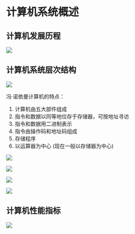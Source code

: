 # 计算机系统概述

<!-- toc -->

## 计算机发展历程

![](https://cdn.jsdelivr.net/gh/Rosefinch-Midsummer/MyImagesHost03/img/20240627190559.png)

## 计算机系统层次结构

![](https://cdn.jsdelivr.net/gh/Rosefinch-Midsummer/MyImagesHost03/img/20240627190640.png)

冯·诺依曼计算机的特点：
1. 计算机由五大部件组成
2. 指令和数据以同等地位存于存储器，可按地址寻访
3. 指令和数据用二进制表示
4. 指令由操作码和地址码组成
5. 存储程序
6. 以运算器为中心 (现在一般以存储器为中心)

![](https://cdn.jsdelivr.net/gh/Rosefinch-Midsummer/MyImagesHost03/img/20240627190717.png)

![](https://cdn.jsdelivr.net/gh/Rosefinch-Midsummer/MyImagesHost03/img/20240627191028.png)

![](https://cdn.jsdelivr.net/gh/Rosefinch-Midsummer/MyImagesHost03/img/20240627191109.png)

![](https://cdn.jsdelivr.net/gh/Rosefinch-Midsummer/MyImagesHost03/img/20240627191147.png)
## 计算机性能指标

![](https://cdn.jsdelivr.net/gh/Rosefinch-Midsummer/MyImagesHost03/img/20240627191337.png)